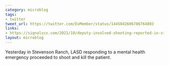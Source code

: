 ```yaml
---
category: microblog
tags:
- twitter
tweet_url: https://twitter.com/ExMember/status/1445042606786764803
links:
- https://signalscv.com/2021/10/deputy-involved-shooting-reported-in-stevenson-ranch/
layout: microblog
---
```

Yesterday in Stevenson Ranch, LASD responding to a mental health emergency proceeded to shoot and kill the patient.
